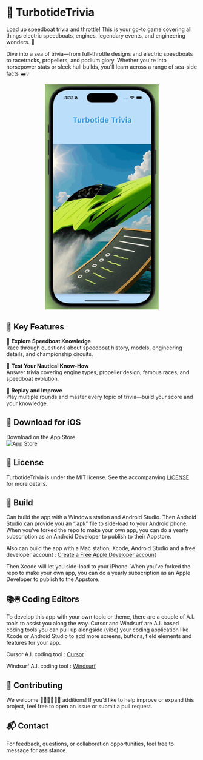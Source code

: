 # 🚤 TurbotideTrivia

Load up speedboat trivia and throttle! This is your go-to game covering all things electric speedboats, engines, legendary events, and engineering wonders. 🌊

Dive into a sea of trivia—from full-throttle designs and electric speedboats to racetracks, propellers, and podium glory. Whether you're into horsepower stats or sleek hull builds, you'll learn across a range of sea-side facts 🛥️💡

<p align="center">
  <img alt="TurbotideTrivia" title="TurbotideTrivia" src="screenshots/TurbotideScroll1.gif" width=300>
</p>

## 🚀 Key Features

🌊 **Explore Speedboat Knowledge**  
Race through questions about speedboat history, models, engineering details, and championship circuits.

🧠 **Test Your Nautical Know-How**  
Answer trivia covering engine types, propeller design, famous races, and speedboat evolution.

🔄 **Replay and Improve**  
Play multiple rounds and master every topic of trivia—build your score and your knowledge.

## 📱 Download for iOS

Download on the App Store  
[![App Store](https://developer.apple.com/assets/elements/badges/download-on-the-app-store.svg)](https://apps.apple.com/us/app/turbotide-trivia/id6744722795)

## 📝 License

TurbotideTrivia is under the MIT license. See the accompanying [LICENSE](LICENSE) for more details.

##  🔧 Build

Can build the app with a Windows station and Android Studio. 
Then Android Studio can provide you an “.apk” file to side-load to your Android phone.
When you’ve forked the repo to make your own app, you can do a yearly subscription as an Android Developer to publish to their Appstore. 

Also can build the app with a Mac station, Xcode, Android Studio and a free developer account : [Create a Free Apple Developer account](https://www.appypie.com/blog/how-to-create-a-free-apple-developer-account)

Then Xcode will let you side-load to your iPhone. When you’ve forked the repo to make your own app, you can do a yearly subscription as an Apple Developer to publish to the Appstore. 

## 📚🖲️ Coding Editors 
To develop this app with your own topic or theme, there are a couple of A.I. tools to assist you along the way.  Cursor and Windsurf are A.I. based coding tools you can pull up alongside (vibe) your coding application like Xcode or Android Studio to add more screens, buttons, field elements and features for your app. 

Cursor A.I. coding tool : 
[Cursor](https://www.cursor.com)

Windsurf A.I. coding tool : 
[Windsurf](https://windsurf.com)

## 🤝 Contributing

We welcome 👩🏾‍💻👨🏾‍💻 additions! If you’d like to help improve or expand this project, feel free to open an issue or submit a pull request.

## 📬 Contact

For feedback, questions, or collaboration opportunities, feel free to message for assistance.
